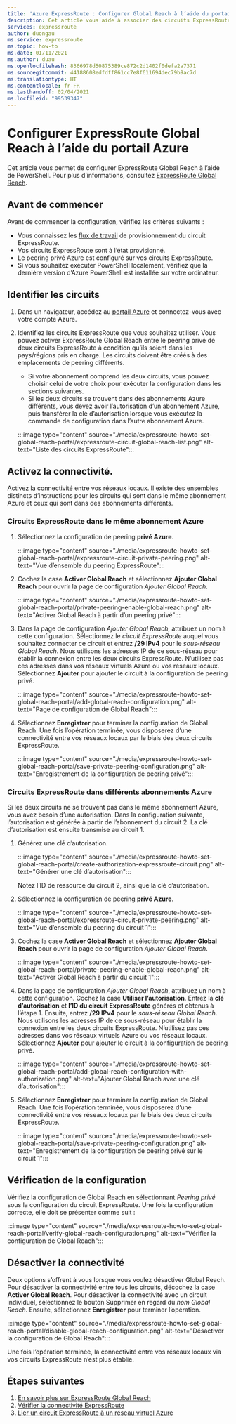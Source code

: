 ```yaml
---
title: 'Azure ExpressRoute : Configurer Global Reach à l’aide du portail Azure'
description: Cet article vous aide à associer des circuits ExpressRoute afin de constituer un réseau privé entre vos réseaux locaux et d’activer Global Reach à l’aide du portail Azure.
services: expressroute
author: duongau
ms.service: expressroute
ms.topic: how-to
ms.date: 01/11/2021
ms.author: duau
ms.openlocfilehash: 8366978d50875389ce872c2d1402f0defa2a7371
ms.sourcegitcommit: 44188608edfdff861cc7e8f611694dec79b9ac7d
ms.translationtype: HT
ms.contentlocale: fr-FR
ms.lasthandoff: 02/04/2021
ms.locfileid: "99539347"
---
```

# <a name="configure-expressroute-global-reach-using-the-azure-portal"></a>Configurer ExpressRoute Global Reach à l’aide du portail Azure

Cet article vous permet de configurer ExpressRoute Global Reach à l’aide de PowerShell. Pour plus d’informations, consultez [ExpressRoute Global Reach](expressroute-global-reach.md).

 ## <a name="before-you-begin"></a>Avant de commencer

Avant de commencer la configuration, vérifiez les critères suivants :

* Vous connaissez les [flux de travail](expressroute-workflows.md) de provisionnement du circuit ExpressRoute.
* Vos circuits ExpressRoute sont à l’état provisionné.
* Le peering privé Azure est configuré sur vos circuits ExpressRoute.
* Si vous souhaitez exécuter PowerShell localement, vérifiez que la dernière version d’Azure PowerShell est installée sur votre ordinateur.

## <a name="identify-circuits"></a>Identifier les circuits

1. Dans un navigateur, accédez au [portail Azure](https://portal.azure.com) et connectez-vous avec votre compte Azure.

2. Identifiez les circuits ExpressRoute que vous souhaitez utiliser. Vous pouvez activer ExpressRoute Global Reach entre le peering privé de deux circuits ExpressRoute à condition qu’ils soient dans les pays/régions pris en charge. Les circuits doivent être créés à des emplacements de peering différents. 

   * Si votre abonnement comprend les deux circuits, vous pouvez choisir celui de votre choix pour exécuter la configuration dans les sections suivantes.
   * Si les deux circuits se trouvent dans des abonnements Azure différents, vous devez avoir l’autorisation d’un abonnement Azure, puis transférer la clé d’autorisation lorsque vous exécutez la commande de configuration dans l’autre abonnement Azure.

    :::image type="content" source="./media/expressroute-howto-set-global-reach-portal/expressroute-circuit-global-reach-list.png" alt-text="Liste des circuits ExpressRoute":::

## <a name="enable-connectivity"></a>Activez la connectivité.

Activez la connectivité entre vos réseaux locaux. Il existe des ensembles distincts d’instructions pour les circuits qui sont dans le même abonnement Azure et ceux qui sont dans des abonnements différents.

### <a name="expressroute-circuits-in-the-same-azure-subscription"></a>Circuits ExpressRoute dans le même abonnement Azure

1. Sélectionnez la configuration de peering **privé Azure**. 

    :::image type="content" source="./media/expressroute-howto-set-global-reach-portal/expressroute-circuit-private-peering.png" alt-text="Vue d’ensemble du peering ExpressRoute":::

1. Cochez la case **Activer Global Reach** et sélectionnez **Ajouter Global Reach** pour ouvrir la page de configuration *Ajouter Global Reach*.

    :::image type="content" source="./media/expressroute-howto-set-global-reach-portal/private-peering-enable-global-reach.png" alt-text="Activer Global Reach à partir d’un peering privé":::

1. Dans la page de configuration *Ajouter Global Reach*, attribuez un nom à cette configuration. Sélectionnez le *circuit ExpressRoute* auquel vous souhaitez connecter ce circuit et entrez **/29 IPv4** pour le *sous-réseau Global Reach*. Nous utilisons les adresses IP de ce sous-réseau pour établir la connexion entre les deux circuits ExpressRoute. N’utilisez pas ces adresses dans vos réseaux virtuels Azure ou vos réseaux locaux. Sélectionnez **Ajouter** pour ajouter le circuit à la configuration de peering privé.

    :::image type="content" source="./media/expressroute-howto-set-global-reach-portal/add-global-reach-configuration.png" alt-text="Page de configuration de Global Reach":::

1. Sélectionnez **Enregistrer** pour terminer la configuration de Global Reach. Une fois l’opération terminée, vous disposerez d’une connectivité entre vos réseaux locaux par le biais des deux circuits ExpressRoute.

    :::image type="content" source="./media/expressroute-howto-set-global-reach-portal/save-private-peering-configuration.png" alt-text="Enregistrement de la configuration de peering privé":::

### <a name="expressroute-circuits-in-different-azure-subscriptions"></a>Circuits ExpressRoute dans différents abonnements Azure

Si les deux circuits ne se trouvent pas dans le même abonnement Azure, vous avez besoin d’une autorisation. Dans la configuration suivante, l’autorisation est générée à partir de l’abonnement du circuit 2. La clé d’autorisation est ensuite transmise au circuit 1.

1. Générez une clé d’autorisation.

   :::image type="content" source="./media/expressroute-howto-set-global-reach-portal/create-authorization-expressroute-circuit.png" alt-text="Générer une clé d’autorisation"::: 

   Notez l’ID de ressource du circuit 2, ainsi que la clé d’autorisation.

1. Sélectionnez la configuration de peering **privé Azure**. 

    :::image type="content" source="./media/expressroute-howto-set-global-reach-portal/expressroute-circuit-private-peering.png" alt-text="Vue d’ensemble du peering du circuit 1":::

1. Cochez la case **Activer Global Reach** et sélectionnez **Ajouter Global Reach** pour ouvrir la page de configuration *Ajouter Global Reach*.

    :::image type="content" source="./media/expressroute-howto-set-global-reach-portal/private-peering-enable-global-reach.png" alt-text="Activer Global Reach à partir du circuit 1":::

1. Dans la page de configuration *Ajouter Global Reach*, attribuez un nom à cette configuration. Cochez la case **Utiliser l’autorisation**. Entrez la **clé d’autorisation** et **l’ID du circuit ExpressRoute** générés et obtenus à l’étape 1. Ensuite, entrez **/29 IPv4** pour le *sous-réseau Global Reach*. Nous utilisons les adresses IP de ce sous-réseau pour établir la connexion entre les deux circuits ExpressRoute. N’utilisez pas ces adresses dans vos réseaux virtuels Azure ou vos réseaux locaux. Sélectionnez **Ajouter** pour ajouter le circuit à la configuration de peering privé.

    :::image type="content" source="./media/expressroute-howto-set-global-reach-portal/add-global-reach-configuration-with-authorization.png" alt-text="Ajouter Global Reach avec une clé d’autorisation":::

1. Sélectionnez **Enregistrer** pour terminer la configuration de Global Reach. Une fois l’opération terminée, vous disposerez d’une connectivité entre vos réseaux locaux par le biais des deux circuits ExpressRoute.

    :::image type="content" source="./media/expressroute-howto-set-global-reach-portal/save-private-peering-configuration.png" alt-text="Enregistrement de la configuration de peering privé sur le circuit 1":::

## <a name="verify-the-configuration"></a>Vérification de la configuration

Vérifiez la configuration de Global Reach en sélectionnant *Peering privé* sous la configuration du circuit ExpressRoute. Une fois la configuration correcte, elle doit se présenter comme suit :

:::image type="content" source="./media/expressroute-howto-set-global-reach-portal/verify-global-reach-configuration.png" alt-text="Vérifier la configuration de Global Reach":::

## <a name="disable-connectivity"></a>Désactiver la connectivité

Deux options s’offrent à vous lorsque vous voulez désactiver Global Reach. Pour désactiver la connectivité entre tous les circuits, décochez la case **Activer Global Reach**. Pour désactiver la connectivité avec un circuit individuel, sélectionnez le bouton Supprimer en regard du *nom Global Reach*. Ensuite, sélectionnez **Enregistrer** pour terminer l’opération.

:::image type="content" source="./media/expressroute-howto-set-global-reach-portal/disable-global-reach-configuration.png" alt-text="Désactiver la configuration de Global Reach":::

Une fois l’opération terminée, la connectivité entre vos réseaux locaux via vos circuits ExpressRoute n’est plus établie.

## <a name="next-steps"></a>Étapes suivantes
1. [En savoir plus sur ExpressRoute Global Reach](expressroute-global-reach.md)
2. [Vérifier la connectivité ExpressRoute](expressroute-troubleshooting-expressroute-overview.md)
3. [Lier un circuit ExpressRoute à un réseau virtuel Azure](expressroute-howto-linkvnet-arm.md)
